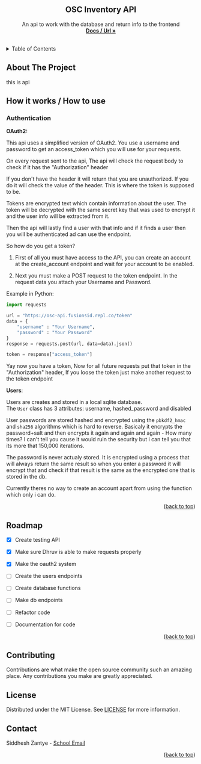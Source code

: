 <div id="top"></div>
<br />
<div align="center">
  <!-- <a href="">
    <img src="images/logo.png" alt="Logo" width="80" height="80">
  </a> -->

  <h2 align="center">OSC Inventory API</h3>

  <p align="center">
    An api to work with the database and return info to the frontend
    <br />
    <a href="https://osc-api.fusionsid.repl.co/docs"><strong>Docs / Url »</strong></a>
    <br />
    <br />
  </p>
</div>


<details>
  <summary>Table of Contents</summary>
  <ol>
    <li><a href="#about-the-project">About The Project</a></li>
    <li><a href="#roadmap">Roadmap</a></li>
    <li><a href="#contributing">Contributing</a></li>
    <li><a href="#license">License</a></li>
    <li><a href="#contact">Contact</a></li>
  </ol>
</details>


## About The Project

this is api

## How it works / How to use

### Authentication

**OAuth2:**

This api uses a simplified version of OAuth2. You use a username and password to get an access_token which you will use for your requests.

On every request sent to the api, The api will check the request body to check if it has the "Authorization" header

If you don't have the header it will return that you are unauthorized. If you do it will check the value of the header. This is where the token is supposed to be.

Tokens are encrypted text which contain information about the user. The token will be decrypted with the same secret key that was used to encrypt it and the user info will be extracted from it.  

Then the api will lastly find a user with that info and if it finds a user then you will be authenticated ad can use the endpoint.

So how do you get a token?

1. First of all you must have access to the API, you can create an account at the create_account endpoint and wait for your account to be enabled.

2. Next you must make a POST request to the token endpoint. In the request data you attach your Username and Password.  

Example in Python:
```py
import requests

url = "https://osc-api.fusionsid.repl.co/token"
data = {
    "username" : "Your Username",
    "password" : "Your Password"
}
response = requests.post(url, data=data).json()

token = response["access_token"]
```

Yay now you have a token, Now for all future requests put that token in the "Authorization" header, If you loose the token just make another request to the token endpoint


**Users**:

Users are creates and stored in a local sqlite database.  
The `User` class has 3 attributes: username, hashed_password and disabled

User passwords are stored hashed and encrypted using the `pbkdf2_hmac` and `sha256` algorithms which is hard to reverse. Basicaly it encrypts the password+salt and then encrypts it again and again and again - How many times? I can't tell you cause it would ruin the security but i can tell you that its more that 150,000 iterations.

The password is never actualy stored. It is encrypted using a process that will always return the same result so when you enter a password it will encrypt that and check if that result is the same as the encrypted one that is stored in the db.

Currently theres no way to create an account apart from using the function which only i can do.

<p align="right">(<a href="#top">back to top</a>)</p>

## Roadmap

- [x] Create testing API

- [x] Make sure Dhruv is able to make requests properly

- [x] Make the oauth2 system

- [ ] Create the users endpoints

- [ ] Create database functions

- [ ] Make db endpoints

- [ ] Refactor code

- [ ] Documentation for code

<p align="right">(<a href="#top">back to top</a>)</p>


## Contributing

Contributions are what make the open source community such an amazing place. Any contributions you make are greatly appreciated.


## License

Distributed under the MIT License. See [LICENSE](/LICENCE) for more information.


## Contact

Siddhesh Zantye - [School Email](mailto:st22209@ormiston.school.nz)

<p align="right">(<a href="#top">back to top</a>)</p>